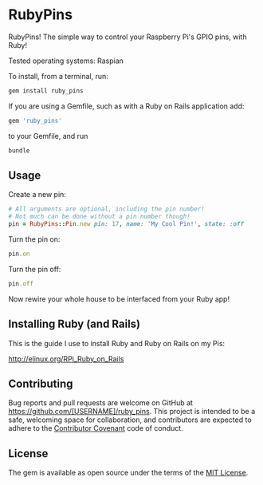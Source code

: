 # RubyPins

RubyPins! The simple way to control your Raspberry Pi's GPIO pins, with Ruby!

Tested operating systems: Raspian

To install, from a terminal, run:

```bash
gem install ruby_pins
```

If you are using a Gemfile, such as with a Ruby on Rails application add:

```ruby
gem 'ruby_pins'
```

to your Gemfile, and run

```bash
bundle
```

## Usage

Create a new pin:

```ruby
# All arguments are optional, including the pin number!
# Not much can be done without a pin number though!
pin = RubyPins::Pin.new pin: 17, name: 'My Cool Pin!', state: :off
```

Turn the pin on:

```ruby
pin.on
```

Turn the pin off:

```ruby
pin.off
```

Now rewire your whole house to be interfaced from your Ruby app!

## Installing Ruby (and Rails)

This is the guide I use to install Ruby and Ruby on Rails on my Pis:

http://elinux.org/RPi_Ruby_on_Rails


## Contributing

Bug reports and pull requests are welcome on GitHub at https://github.com/[USERNAME]/ruby_pins. This project is intended to be a safe, welcoming space for collaboration, and contributors are expected to adhere to the [Contributor Covenant](http://contributor-covenant.org) code of conduct.


## License

The gem is available as open source under the terms of the [MIT License](http://opensource.org/licenses/MIT).

